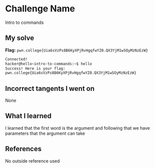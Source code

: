 # Challenge Name
Intro to commands

## My solve
**Flag:** `pwn.college{Uia6sVzPs8B6KyXPjRvHgqfwYZ0.QX3YjM1wSOyMzNzEzW}`

```bash
Connected!
hacker@hello~intro-to-commands:~$ hello
Success! Here is your flag:
pwn.college{Uia6sVzPs8B6KyXPjRvHgqfwYZ0.QX3YjM1wSOyMzNzEzW}
```
## Incorrect tangents I went on
None

## What I learned
I learned that the first word is the argument and following that we have parameters that the argument can take

## References 

No outside reference used

